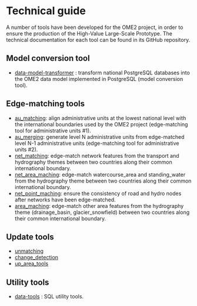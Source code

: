 # Technical guide

A number of tools have been developed for the OME2 project, in order to ensure the production of the High-Value Large-Scale Prototype. The technical documentation for each tool can be found in its GitHub repository.

## Model conversion tool
* [data-model-transformer](https://github.com/openmapsforeurope2/data-model-transformer) : transform national PostgreSQL databases into the OME2 data model implemented in PostgreSQL (model conversion tool). 

## Edge-matching tools
* [au_matching](https://github.com/openmapsforeurope2/au_matching): align administrative units at the lowest national level with the international boundaries used by the OME2 project (edge-matching tool for administrative units #1). 
* [au_merging](https://github.com/openmapsforeurope2/au_merging): generate level N administrative units from edge-matched level N-1 administrative units (edge-matching tool for administrative units #2).
* [net_matching](https://github.com/openmapsforeurope2/net_matching): edge-match network features from the transport and hydrography themes between two countries along their common international boundary. 
* [net_area_maching](https://github.com/openmapsforeurope2/net_area_matching): edge-match watercourse_area and standing_water from the hydrography theme between two countries along their common international boundary. 
* [net_point_maching](https://github.com/openmapsforeurope2/net_point_matching): ensure the consistency of road and hydro nodes after networks have been edge-matched.
* [area_maching](https://github.com/openmapsforeurope2/area_matching): edge-match other area features from the hydrography theme (drainage_basin, glacier_snowfield) between two countries along their common international boundary. 

## Update tools
* [unmatching](https://github.com/openmapsforeurope2/unmatching)
* [change_detection](https://github.com/openmapsforeurope2/change_detection)
* [up_area_tools](https://github.com/openmapsforeurope2/up_area_tools)

## Utility tools
* [data-tools](https://github.com/openmapsforeurope2/data-tools) : SQL utility tools. 

